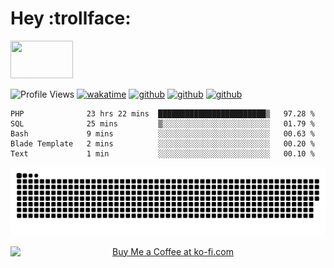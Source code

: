 # Hey :trollface:
<a href="#">
    <img src="https://media1.giphy.com/media/L0C3eo0XgklO7iqXRC/source.gif" width="100" height="60"/>
</a>

![Profile Views](https://visitor-badge.glitch.me/badge?page_id=saedyousef.saedyousef&left_color=grey&right_color=blue&left_text=👀+Profile+Views)
[![wakatime](https://wakatime.com/badge/user/03bf07e2-4c78-4826-8603-8922f0241061.svg)](https://wakatime.com/@03bf07e2-4c78-4826-8603-8922f0241061)
[![github](https://img.shields.io/github/followers/saedyousef?logo=github&style=plastic)](https://github.com/saedyousef?tab=followers)
[![github](https://github.com/saedyousef/saedyousef/actions/workflows/snake.yml/badge.svg)](https://github.com/saedyousef/saedyousef)
[![github](https://github.com/saedyousef/saedyousef/actions/workflows/waka.yml/badge.svg)](https://github.com/saedyousef/saedyousef)

<!-- <img src="https://github-readme-stats.vercel.app/api?username=saedyousef&show_icons=true&count_private=true" width="100%" /> --> 

<!--START_SECTION:waka-->

```text
PHP              23 hrs 22 mins  ████████████████████████▒   97.28 %
SQL              25 mins         ▒░░░░░░░░░░░░░░░░░░░░░░░░   01.79 %
Bash             9 mins          ░░░░░░░░░░░░░░░░░░░░░░░░░   00.63 %
Blade Template   2 mins          ░░░░░░░░░░░░░░░░░░░░░░░░░   00.20 %
Text             1 min           ░░░░░░░░░░░░░░░░░░░░░░░░░   00.10 %
```

<!--END_SECTION:waka-->
    
![github contribution grid snake animation](https://raw.githubusercontent.com/saedyousef/saedyousef/output/github-contribution-grid-snake.svg)

<div align="center">
<a href='https://ko-fi.com/X8X4DZ9YG' target='_blank'><img height='36' style='display:flex;border:0px;height:36px;margin:auto;left:50%' src='https://cdn.ko-fi.com/cdn/kofi2.png?v=3' border='0' alt='Buy Me a Coffee at ko-fi.com' /></a>
</div>
